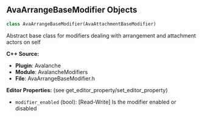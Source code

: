 ## AvaArrangeBaseModifier Objects

```python
class AvaArrangeBaseModifier(AvaAttachmentBaseModifier)
```

Abstract base class for modifiers dealing with arrangement and attachment actors on self

**C++ Source:**

- **Plugin**: Avalanche
- **Module**: AvalancheModifiers
- **File**: AvaArrangeBaseModifier.h

**Editor Properties:** (see get_editor_property/set_editor_property)

- ``modifier_enabled`` (bool):  [Read-Write] Is the modifier enabled or disabled

<a id="unreal.AvaMaterialParameterModifier"></a>